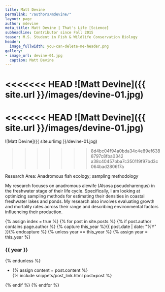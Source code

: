 ```yaml
---
title: Matt Devine
permalink: "/authors/mdevine/"
layout: page
author: mdevine
meta_title: Matt Devine | That's Life [Science]
subheadline: Contributor since Fall 2015
teaser: M.S. Student in Fish & Wildlife Conservation Biology
header:
  image_fullwidth: you-can-delete-me-header.png
gallery:
- image_url: devine-01.jpg
  caption: Matt Devine
---
```


<<<<<<< HEAD
![Matt Devine]({{ site.url }}/images/devine-01.jpg)
=======
<<<<<<< HEAD
![Matt Devine]({{ site.url }}/images/devine-01.jpg)
=======
![Matt Devine]({{ site.urlimg }}/devine-01.jpg)
>>>>>>> 8d4bc04f94a0bda34c4e89ef6388797c8fba0342
>>>>>>> a38c40457bba7c350119f97bd3c064bad2806f7a

Research Area: Anadromous fish ecology; sampling methodology

My research focuses on anadromous alewife (Alsosa pseudoharengus) in the freshwater stage of their life cycle. Specifically, I am looking at optimizing sampling methods for estimating their densities in coastal freshwater lakes and ponds. My research also involves evaluating growth and mortality rates across their range and describing environmental factors influencing their production. 

{% assign index = true %}
{% for post in site.posts %}
{% if post.author contains page.author %}
{% capture this_year %}{{ post.date | date: "%Y" }}{% endcapture %}
{% unless year == this_year %}
{% assign year = this_year %}
<h3>{{ year }}</h3>
{% endunless %}
<ul style="list-style-type:disc">
 <li> 
 {% assign content = post.content %} 
 <article>
 {% include snippets/post_link.html post=post %}
 </article>
 </li>
</ul>
{% endif %}
{% endfor %}
